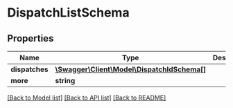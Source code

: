 # DispatchListSchema

## Properties
Name | Type | Description | Notes
------------ | ------------- | ------------- | -------------
**dispatches** | [**\Swagger\Client\Model\DispatchIdSchema[]**](DispatchIdSchema.md) |  | [optional] 
**more** | **string** |  | [optional] 

[[Back to Model list]](../../README.md#documentation-for-models) [[Back to API list]](../../README.md#documentation-for-api-endpoints) [[Back to README]](../../README.md)

